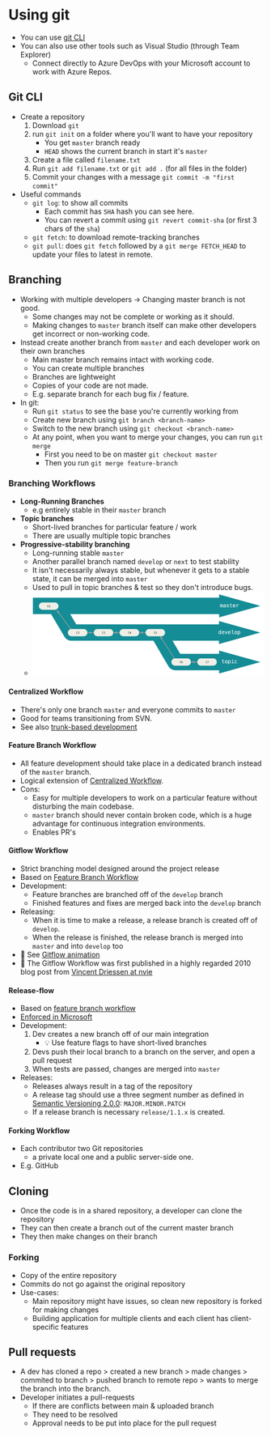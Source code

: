 # Using git

- You can use [git CLI](#git-cli)
- You can also use other tools such as Visual Studio (through Team Explorer)
  - Connect directly to Azure DevOps with your Microsoft account to work with Azure Repos.

## Git CLI

- Create a repository
  1. Download `git`
  2. run `git init` on a folder where you'll want to have your repository
     - You get `master` branch ready
     - `HEAD` shows the current branch in start it's `master`
  3. Create a file called `filename.txt`
  4. Run `git add filename.txt` or `git add .` (for all files in the folder)
  5. Commit your changes with a message `git commit -m "first commit"`
- Useful commands
  - `git log`: to show all commits
    - Each commit has `SHA` hash you can see here.
    - You can revert a commit using `git revert commit-sha` (or first 3 chars of the `sha`)
  - `git fetch`: to download remote-tracking branches
  - `git pull`: does `git fetch` followed by a `git merge FETCH_HEAD` to update your files to latest in remote.

## Branching

- Working with multiple developers -> Changing master branch is not good.
  - Some changes may not be complete or working as it should.
  - Making changes to `master` branch itself can make other developers get incorrect or non-working code.
- Instead create another branch from `master` and each developer work on their own branches
  - Main master branch remains intact with working code.
  - You can create multiple branches
  - Branches are lightweight
  - Copies of your code are not made.
  - E.g. separate branch for each bug fix / feature.
- In git:
  - Run `git status` to see the base you're currently working from
  - Create new branch using `git branch <branch-name>`
  - Switch to the new branch using `git checkout <branch-name>`
  - At any point, when you want to merge your changes, you can run `git merge`
    - First you need to be on master `git checkout master`
    - Then you run `git merge feature-branch`

### Branching Workflows

- **Long-Running Branches**
  - e.g entirely stable in their `master` branch
- **Topic branches**
  - Short-lived branches for particular feature / work
  - There are usually multiple topic branches
- **Progressive-stability branching**
  - Long-running stable `master`
  - Another parallel branch named `develop` or `next` to test stability
  - It isn't necessarily always stable, but whenever it gets to a stable state, it can be merged into `master`
  - Used to pull in topic branches & test so they don't introduce bugs.
  - ![A "silo" view of progressive-stability branching](./img/progressive-stability-branching.png)

#### Centralized Workflow

- There's only one branch `master` and everyone commits to `master`
- Good for teams transitioning from SVN.
- See also [trunk-based development](https://trunkbaseddevelopment.com/)

#### Feature Branch Workflow

- All feature development should take place in a dedicated branch instead of the `master` branch.
- Logical extension of [Centralized Workflow](#centralized-workflow).
- Cons:
  - Easy for multiple developers to work on a particular feature without disturbing the main codebase.
  - `master` branch should never contain broken code, which is a huge advantage for continuous integration environments.
  - Enables PR's

#### Gitflow Workflow

- Strict branching model designed around the project release
- Based on [Feature Branch Workflow](#feature-branch-workflow)
- Development:
  - Feature branches are branched off of the `develop` branch
  - Finished features and fixes are merged back into the `develop` branch
- Releasing:
  - When it is time to make a release, a release branch is created off of `develop`.
  - When the release is finished, the release branch is merged into `master` and into `develop` too
- 🤗 See [Gitflow animation](https://github.com/vraa/gitflowanimated/)
- 🤗 The Gitflow Workflow was first published in a highly regarded 2010 blog post from [Vincent Driessen at nvie](https://nvie.com/posts/a-successful-git-branching-model/)

#### Release-flow

- Based on [feature branch workflow](#feature-branch-workflow)
- [Enforced in Microsoft](https://docs.microsoft.com/en-us/azure/devops/learn/devops-at-microsoft/release-flow)
- Development:
  1. Dev creates a new branch off of our main integration
     - 💡 Use feature flags to have short-lived branches
  2. Devs push their local branch to a branch on the server, and open a pull request
  3. When tests are passed, changes are merged into `master`
- Releases:
  - Releases always result in a tag of the repository
  - A release tag should use a three segment number as defined in [Semantic Versioning 2.0.0](https://semver.org/spec/v2.0.0.html): `MAJOR.MINOR.PATCH`
  - If a release branch is necessary `release/1.1.x` is created.

#### Forking Workflow

- Each contributor two Git repositories
  - a private local one and a public server-side one.
- E.g. GitHub

## Cloning

- Once the code is in a shared repository, a developer can clone the repository
- They can then create a branch out of the current master branch
- They then make changes on their branch

### Forking

- Copy of the entire repository
- Commits do not go against the original repository
- Use-cases:
  - Main repository might have issues, so clean new repository is forked for making changes
  - Building application for multiple clients and each client has client-specific features

## Pull requests

- A dev has cloned a repo > created a new branch > made changes > commited to branch > pushed branch to remote repo > wants to merge the branch into the branch.
- Developer initiates a pull-requests
  - If there are conflicts between main & uploaded branch
  - They need to be resolved
  - Approval needs to be put into place for the pull request
